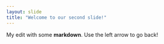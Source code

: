 ```yaml
---
layout: slide
title: "Welcome to our second slide!"
---
```

My edit with some **markdown**.
Use the left arrow to go back!
